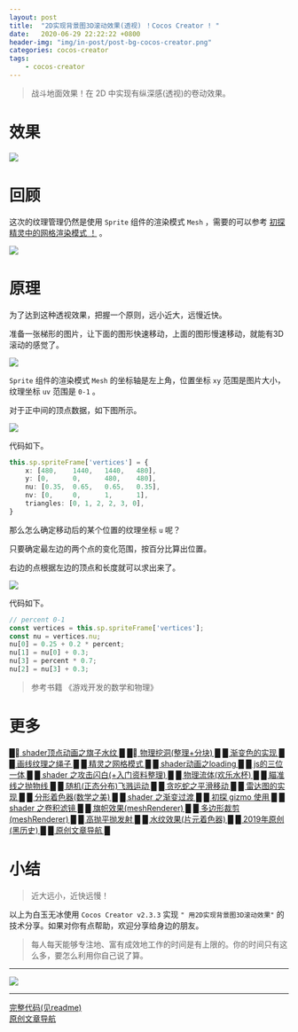 ```yaml
---
layout: post
title:  "2D实现背景图3D滚动效果(透视) ！Cocos Creator ! "
date:   2020-06-29 22:22:22 +0800
header-img: "img/in-post/post-bg-cocos-creator.png"
categories: cocos-creator
tags:
    - cocos-creator
---
```


> 战斗地面效果！在 2D 中实现有纵深感(透视)的卷动效果。 

# 效果

![](/img/in-post/202006/29-01.gif)   

# 回顾

这次的纹理管理仍然是使用 `Sprite` 组件的渲染模式 `Mesh` ，需要的可以参考 [初探精灵中的网格渲染模式 ！](https://mp.weixin.qq.com/s/2FcixeoV-Fg-7OodILECeg) 。

![](/img/in-post/202006/09-02.jpg)   

# 原理

为了达到这种透视效果，把握一个原则，远小近大，远慢近快。  

准备一张梯形的图片，让下面的图形快速移动，上面的图形慢速移动，就能有3D滚动的感觉了。  

![](/img/in-post/202006/29-02.jpg)   

`Sprite` 组件的渲染模式 `Mesh` 的坐标轴是左上角，位置坐标 `xy` 范围是图片大小，纹理坐标 `uv` 范围是 `0-1` 。   

对于正中间的顶点数据，如下图所示。  

![](/img/in-post/202006/29-03.jpg)   

代码如下。  

```ts
this.sp.spriteFrame['vertices'] = {
    x: [480,    1440,   1440,   480],
    y: [0,      0,      480,    480],
    nu: [0.35,  0.65,   0.65,   0.35],
    nv: [0,     0,      1,      1],
    triangles: [0, 1, 2, 2, 3, 0],
}
```

那么怎么确定移动后的某个位置的纹理坐标 `u` 呢？   

只要确定最左边的两个点的变化范围，按百分比算出位置。  

右边的点根据左边的顶点和长度就可以求出来了。   

![](/img/in-post/202006/29-04.jpg)   

代码如下。  

```ts
// percent 0-1
const vertices = this.sp.spriteFrame['vertices'];
const nu = vertices.nu;
nu[0] = 0.25 + 0.2 * percent;
nu[1] = nu[0] + 0.3;
nu[3] = percent * 0.7;
nu[2] = nu[3] + 0.3;
```

> 参考书籍 《游戏开发的数学和物理》

# 更多

[█    shader顶点动画之旗子水纹    █](https://mp.weixin.qq.com/s/Ubv-wbA8cOPR58GM50bXrA)   [█    物理挖洞(整理+分块)    █](https://mp.weixin.qq.com/s/5JbIX7kHyZoGvJjGrXaZug)   [█    渐变色的实现    █](https://mp.weixin.qq.com/s/8pMNeD78fBvF480xiGJCVQ)   [█    画线纹理之绳子    █](https://mp.weixin.qq.com/s/QvJ2DHFhUxO3doNviCqBIg)   [█    精灵之网格模式    █](https://mp.weixin.qq.com/s/2FcixeoV-Fg-7OodILECeg)   [█    shader动画之loading    █](https://mp.weixin.qq.com/s/QhKzmtpwiQgOzsGPcBHSJQ)   [█    js的三位一体    █](https://mp.weixin.qq.com/s/6wq5ekTtyF_LO_oFBb1vRA)   [█    shader 之攻击闪白(+入门资料整理)    █](https://mp.weixin.qq.com/s/3_ShiqpcJDsBcgeszAMT3Q)  [█    物理流体(欢乐水杯)    █](https://mp.weixin.qq.com/s/8Kz0l46YWxcx6cLukAnt9w)   [█    瞄准线之抛物线    █](https://mp.weixin.qq.com/s/Z-7zQuvjIaBzyQRJslH7bQ)   [█    随机(正态分布)飞溅运动    █](https://mp.weixin.qq.com/s/Qu9Uy55KvUX5sSLt_PTUJQ)   [█    贪吃蛇之平滑移动    █](https://mp.weixin.qq.com/s/qZ7CGFRmncxvQZ0Hhs4g5g)   [█    雷达图的实现  █](https://mp.weixin.qq.com/s/hgybmgTHlga0KgHfz1vIfg)  [█    分形着色器(数学之美)    █](https://mp.weixin.qq.com/s/OuQaI18LwX3Lw7aRcKjDOw)  [█    shader 之渐变过渡    █](https://mp.weixin.qq.com/s/tN2Al3kfo4HwIBGXNjmEDA)   [█    初探 gizmo 使用    █](https://mp.weixin.qq.com/s/YjH9PAWvtgPiDGxp9y7big)   [█    shader 之卷积滤镜    █](https://mp.weixin.qq.com/s/WAajs8p69X8UJFvNiYuNDA)   [█    旗帜效果(meshRenderer)    █](https://mp.weixin.qq.com/s/E5ZjzIFozvPRIIytmtiuTQ)   [█    多边形裁剪(meshRenderer)    █](https://mp.weixin.qq.com/s/r1IEcFXdy4O2Fn4IPs1m_w)   [█    高抛平抛发射    █](https://mp.weixin.qq.com/s/5GgL_pONl0bQPxFz4xtjmQ)   [█    水纹效果(片元着色器)    █](https://mp.weixin.qq.com/s/-5FSWg4YuGgqwv3L9tQ2dA)   [█    2019年原创(黑历史)    █](https://mp.weixin.qq.com/s/-5FSWg4YuGgqwv3L9tQ2dA)   [█    原创文章导航    █](https://mp.weixin.qq.com/s/Ht0kIbaeBEds_wUeUlu8JQ)  

# 小结  
  
> 近大远小，近快远慢！    

以上为白玉无冰使用 `Cocos Creator v2.3.3` 实现 `" 用2D实现背景图3D滚动效果"` 的技术分享。如果对你有点帮助，欢迎分享给身边的朋友。  

> 每人每天能够专注地、富有成效地工作的时间是有上限的。你的时间只有这么多，要怎么利用你自己说了算。  


---

![](/img/in-post/bottom.png)  

---

<!-- [原文链接](https://mp.weixin.qq.com/s/Ubv-wbA8cOPR58GM50bXrA)    -->
[完整代码(见readme)](https://github.com/baiyuwubing/cocos-creator-examples)   
[原创文章导航](https://mp.weixin.qq.com/s/Ht0kIbaeBEds_wUeUlu8JQ)   